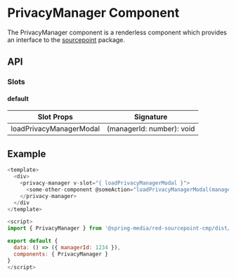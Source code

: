 # PrivacyManager Component

The PrivacyManager component is a renderless component which provides an interface to the [sourcepoint](../../../sourcepoint) package.

## API

### Slots

#### default

| Slot Props              | Signature                          | 
| ----------------------- |----------------------------------- |
| loadPrivacyManagerModal | (managerId: number): void          |

## Example

```javascript
<template>
  <div>
    <privacy-manager v-slot="{ loadPrivacyManagerModal }">
      <some-other-component @someAction="loadPrivacyManagerModal(managerId)"></some-other-component>
    </privacy-manager>
  </div
</template>

<script>
import { PrivacyManager } from '@spring-media/red-sourcepoint-cmp/dist/esm/vue/components/privacy-manager';

export default {
  data: () => ({ managerId: 1234 }),
  components: { PrivacyManager }
}
</script>
```
